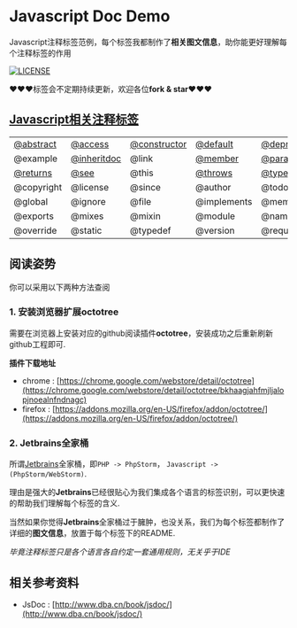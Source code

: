 # Javascript Doc Demo 

Javascript注释标签范例，每个标签我都制作了**相关图文信息**，助你能更好理解每个注释标签的作用

[![LICENSE](https://img.shields.io/badge/license-MIT-blue.svg?style=flat-square)](https://github.com/yinggaozhen/doc-demo/blob/master/LICENSE)

:heart::heart::heart:标签会不定期持续更新，欢迎各位**fork & star**:heart::heart::heart:

## [Javascript相关注释标签](https://github.com/yinggaozhen/doc-demo/tree/master/javascript)

||||||
|---|---|---|---|---|
|[@abstract](./abstract)|[@access](./access)|[@constructor](./constructor)|[@default](./default)|[@deprecated](./deprecated)|
|@example|[@inheritdoc](./inheritdoc)|@link|[@member](./member)|[@param](./param)|
|[@returns](./returns)|[@see](./see)|@this|[@throws](./throws)|[@type](./type)|
| @copyright | @license| @since |@author |@todo |
| @global | @ignore| @file |@implements |@memberOf |
| @exports | @mixes| @mixin |@module | @namespace|
| @override | @static| @typedef |@version | @requires|

## 阅读姿势

你可以采用以下两种方法查阅

### 1. 安装浏览器扩展octotree

需要在浏览器上安装对应的github阅读插件**octotree**，安装成功之后重新刷新github工程即可.

**插件下载地址**

- chrome : [https://chrome.google.com/webstore/detail/octotree](https://chrome.google.com/webstore/detail/octotree/bkhaagjahfmjljalopjnoealnfndnagc)
- firefox : [https://addons.mozilla.org/en-US/firefox/addon/octotree/](https://addons.mozilla.org/en-US/firefox/addon/octotree/)

### 2. Jetbrains全家桶

所谓[Jetbrains](https://www.jetbrains.com/)全家桶，即`PHP -> PhpStorm`， `Javascript -> (PhpStorm/WebStorm)`.

理由是强大的**Jetbrains**已经很贴心为我们集成各个语言的标签识别，可以更快速的帮助我们理解每个标签的含义.

当然如果你觉得**Jetbrains**全家桶过于臃肿，也没关系，我们为每个标签都制作了详细的**图文信息**，放置于每个标签下的README.

*毕竟注释标签只是各个语言各自约定一套通用规则，无关乎于IDE* 

## 相关参考资料

- JsDoc : [http://www.dba.cn/book/jsdoc/](http://www.dba.cn/book/jsdoc/)
